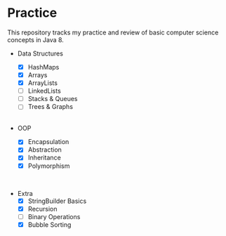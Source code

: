 # Practice

This repository tracks my practice and review of basic computer science concepts in Java 8.

* Data Structures
  - [x] HashMaps
  - [x] Arrays
  - [x] ArrayLists
  - [ ] LinkedLists
  - [ ] Stacks & Queues
  - [ ] Trees & Graphs
  
  <br />
  
* OOP
  - [x] Encapsulation
  - [x] Abstraction
  - [x] Inheritance
  - [x] Polymorphism

<br />

* Extra
  - [x] StringBuilder Basics
  - [x] Recursion
  - [ ] Binary Operations
  - [x] Bubble Sorting
